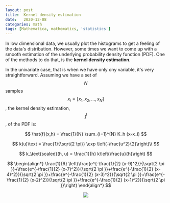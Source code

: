 ```yaml
---
layout: post
title:  Kernel density estimation
date:   2020-12-08
categories: math
tags: [Mathematica, mathematics, 'statistics']
---
```


In low dimensional data, we usually plot the histograms to get a feeling of the data's distribution. However, some times we want to come up with a smooth estimation of the underlying probability density function (PDF). One of the methods to do that, is the **kernel density estimation**.

In the univariate case, that is when we have only ony variable, it's very straightforward. Assuming we have a set of $$N$$ samples $$x_i = [x_1, x_2, \ldots, x_N]$$, the kernel density estimation, $$\hat{f}$$, of the PDF is:

$$
\hat{f}(x,h) = \frac{1}{N} \sum_{i=1}^{N} K_h (x-x_i)
$$


$$
k(u)\text = \frac{1}{\sqrt{2 \pi}} \exp \left(-\frac{u^2}{2}\right)\\
$$

$$
k_\text{scaled}(h, u) = \frac{1}{h} k\left(\frac{u}{h}\right)
$$

$$
\begin{align*}
\frac{1}{6} \left(\frac{e^{-\frac{1}{2} (x-9)^2}}{\sqrt{2 \pi }}+\frac{e^{-\frac{1}{2} (x-7)^2}}{\sqrt{2 \pi }}+\frac{e^{-\frac{1}{2} (x-4)^2}}{\sqrt{2 \pi }}+\frac{e^{-\frac{1}{2} (x-3)^2}}{\sqrt{2 \pi }}+\frac{e^{-\frac{1}{2} (x-2)^2}}{\sqrt{2 \pi }}+\frac{e^{-\frac{1}{2} (x-1)^2}}{\sqrt{2 \pi }}\right)
\end{align*}
$$

<p align="center">
<img src="{{ site.url }}/kernel_density.gif" /> 
</p>
